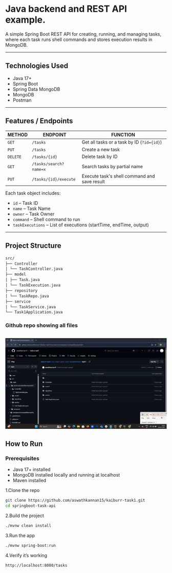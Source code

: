# Java backend and REST API example.

A simple Spring Boot REST API for creating, running, and managing tasks, where each task runs shell commands and stores execution results in MongoDB.

---

## Technologies Used

- Java 17+
- Spring Boot
- Spring Data MongoDB
- MongoDB 
- Postman

---
## Features / Endpoints

| METHOD | ENDPOINT                  | FUNCTION                                      |
|--------|---------------------------|-----------------------------------------------|
| `GET`  | `/tasks`                  | Get all tasks or a task by ID (`?id={id}`)    |
| `PUT`  | `/tasks`                  | Create a new task                             |
| `DELETE` | `/tasks/{id}`           | Delete task by ID                             |
| `GET`  | `/tasks/search?name=x`    | Search tasks by partial name                  |
| `PUT`  | `/tasks/{id}/execute`     | Execute task's shell command and save result  |

Each task object includes:
- `id` – Task ID
- `name` – Task Name
- `owner` – Task Owner
- `command` – Shell command to run
- `taskExecutions` – List of executions (startTime, endTime, output)

---
## Project Structure
```bash
src/
├── Controller
│ └── TaskController.java
├── model
│ ├── Task.java
│ └── TaskExecution.java
├── repository
│ └── TaskRepo.java
├── service
│ └── TaskService.java
└── Task1Application.java
```
### Github repo showing all files
![github repo Screenshot](screenshots/github.png)
---
## How to Run 
### Prerequisites
- Java 17+ installed
- MongoDB installed locally and running at localhost
- Maven installed

1.Clone the repo
```bash
git clone https://github.com/aswathkannan15/kaiburr-task1.git
cd springboot-task-api
```
2.Build the project
```bash
./mvnw clean install
```
3.Run the app
```bash
./mvnw spring-boot:run
```
4.Verify it’s working
```bash
http://localhost:8080/tasks
```



